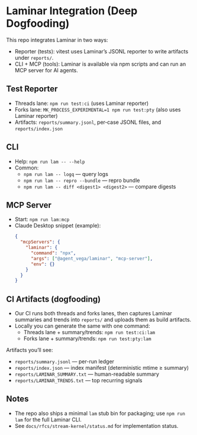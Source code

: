 # Laminar Integration (Deep Dogfooding)

This repo integrates Laminar in two ways:

- Reporter (tests): vitest uses Laminar’s JSONL reporter to write artifacts under `reports/`.
- CLI + MCP (tools): Laminar is available via npm scripts and can run an MCP server for AI agents.

## Test Reporter

- Threads lane: `npm run test:ci` (uses Laminar reporter)
- Forks lane: `MK_PROCESS_EXPERIMENTAL=1 npm run test:pty` (also uses Laminar reporter)
- Artifacts: `reports/summary.jsonl`, per‑case JSONL files, and `reports/index.json`

## CLI

- Help: `npm run lam -- --help`
- Common:
  - `npm run lam -- logq` — query logs
  - `npm run lam -- repro --bundle` — repro bundle
  - `npm run lam -- diff <digest1> <digest2>` — compare digests

## MCP Server

- Start: `npm run lam:mcp`
- Claude Desktop snippet (example):
  ```json
  {
    "mcpServers": {
      "laminar": {
        "command": "npx",
        "args": ["@agent_vega/laminar", "mcp-server"],
        "env": {}
      }
    }
  }
  ```

## CI Artifacts (dogfooding)

- Our CI runs both threads and forks lanes, then captures Laminar summaries and trends into `reports/` and uploads them as build artifacts.
- Locally you can generate the same with one command:
  - Threads lane + summary/trends: `npm run test:ci:lam`
  - Forks lane + summary/trends: `npm run test:pty:lam`

Artifacts you’ll see:

- `reports/summary.jsonl` — per-run ledger
- `reports/index.json` — index manifest (deterministic mtime ≥ summary)
- `reports/LAMINAR_SUMMARY.txt` — human-readable summary
- `reports/LAMINAR_TRENDS.txt` — top recurring signals

## Notes

- The repo also ships a minimal `lam` stub bin for packaging; use `npm run lam` for the full Laminar CLI.
- See `docs/rfcs/stream-kernel/status.md` for implementation status.
